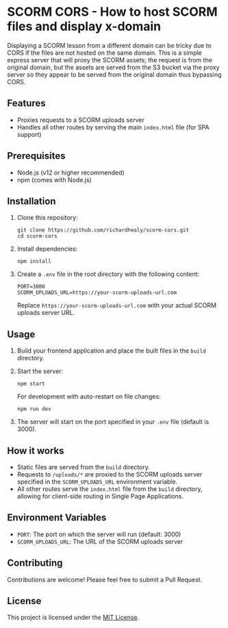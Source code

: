 # SCORM CORS - How to host SCORM files and display x-domain

Displaying a SCORM lesson from a different domain can be tricky due to CORS if the files are not hosted on the same domain. This is a simple express server that will proxy the SCORM assets; the request is from the original domain, but the assets are served from the S3 bucket via the proxy server so they appear to be served from the original domain thus bypassing CORS.


## Features

- Proxies requests to a SCORM uploads server
- Handles all other routes by serving the main `index.html` file (for SPA support)

## Prerequisites

- Node.js (v12 or higher recommended)
- npm (comes with Node.js)

## Installation

1. Clone this repository:
   ```
   git clone https://github.com/richardhealy/scorm-cors.git
   cd scorm-cors
   ```

2. Install dependencies:
   ```
   npm install
   ```

3. Create a `.env` file in the root directory with the following content:
   ```
   PORT=3000
   SCORM_UPLOADS_URL=https://your-scorm-uploads-url.com
   ```
   Replace `https://your-scorm-uploads-url.com` with your actual SCORM uploads server URL.

## Usage

1. Build your frontend application and place the built files in the `build` directory.

2. Start the server:
   ```
   npm start
   ```

   For development with auto-restart on file changes:
   ```
   npm run dev
   ```

3. The server will start on the port specified in your `.env` file (default is 3000).

## How it works

- Static files are served from the `build` directory.
- Requests to `/uploads/*` are proxied to the SCORM uploads server specified in the `SCORM_UPLOADS_URL` environment variable.
- All other routes serve the `index.html` file from the `build` directory, allowing for client-side routing in Single Page Applications.

## Environment Variables

- `PORT`: The port on which the server will run (default: 3000)
- `SCORM_UPLOADS_URL`: The URL of the SCORM uploads server

## Contributing

Contributions are welcome! Please feel free to submit a Pull Request.

## License

This project is licensed under the [MIT License](LICENSE).